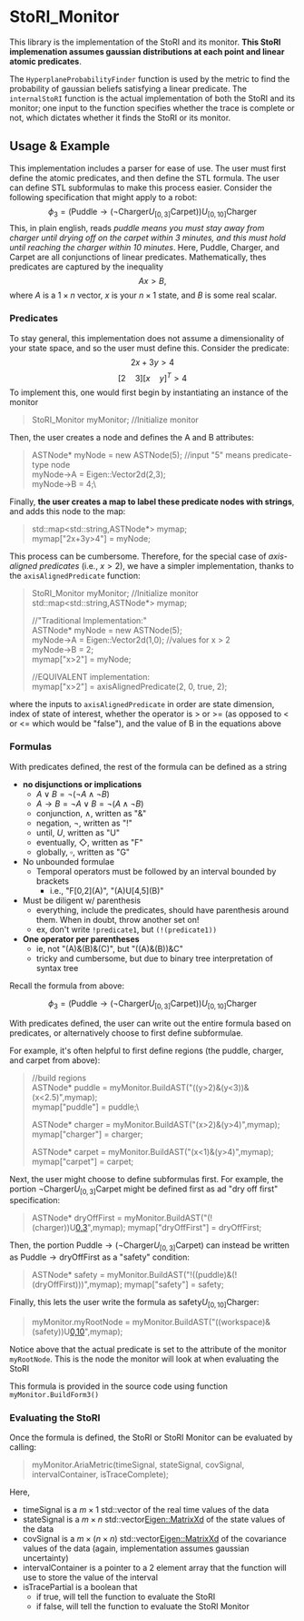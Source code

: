 # StoRI_Monitor

This library is the implementation of the StoRI and its monitor. **This StoRI implemenation assumes gaussian distributions at each point and linear atomic predicates**.

The `HyperplaneProbabilityFinder` function is used by the metric to find the probability of gaussian beliefs satisfying a linear predicate. The `internalStoRI` function is the actual implementation of both the StoRI and its monitor; one input to the function specifies whether the trace is complete or not, which dictates whether it finds the StoRI or its monitor. 

## Usage & Example
This implementation includes a parser for ease of use. The user must first define the atomic predicates, and then define the STL formula. The user can define STL subformulas to make this process easier. Consider the following specification that might apply to a robot:
$$\phi_3 = (\text{Puddle}\rightarrow(\lnot\text{Charger} U_{[0,3]}\text{Carpet}))U_{[0,10]}\text{Charger}$$
This, in plain english, reads *puddle means you must stay away from charger until drying off on the carpet within 3 minutes, and this must hold until reaching the charger within 10 minutes*. Here, Puddle, Charger, and Carpet are all conjunctions of linear predicates. Mathematically, thes predicates are captured by the inequality 
$$Ax > B,$$
where $A$ is a $1 \times n$ vector, $x$ is your $n \times 1$ state, and $B$ is some real scalar. 

### Predicates
To stay general, this implementation does not assume a dimensionality of your state space, and so the user must define this. Consider the predicate: 
$$2x + 3y > 4$$
$$[2 \quad 3][x \quad y]^T > 4$$
To implement this, one would first begin by instantiating an instance of the monitor
>  StoRI_Monitor myMonitor; //Initialize monitor 

Then, the user creates a node and defines the A and B attributes:
> ASTNode* myNode = new ASTNode(5); //input "5" means predicate-type node \
myNode->A = Eigen::Vector2d(2,3);\
myNode->B = 4;\

Finally, **the user creates a map to label these predicate nodes with strings**, and adds this node to the map:
> std::map\<std::string,ASTNode*\> mymap;\
mymap["2x+3y>4"] = myNode;

This process can be cumbersome. Therefore, for the special case of *axis-aligned predicates* (i.e., $x>2$), we have a simpler implementation, thanks to the `axisAlignedPredicate` function:
>  StoRI_Monitor myMonitor; //Initialize monitor \
> std::map\<std::string,ASTNode*\> mymap;
>
> //"Traditional Implementation:"\
ASTNode* myNode = new ASTNode(5); \
myNode->A = Eigen::Vector2d(1,0); //values for x > 2\
myNode->B = 2;\
mymap["x>2"] = myNode;
>
> //EQUIVALENT implementation:\
  mymap["x>2"] = axisAlignedPredicate(2, 0, true, 2); 

where the inputs to `axisAlignedPredicate` in order are state dimension, index of state of interest, whether the operator is > or >= (as opposed to < or <= which would be "false"), and the value of B in the equations above

### Formulas
With predicates defined, the rest of the formula can be defined as a string
- **no disjunctions or implications**
  - $A \lor B = \lnot(\lnot A \land \lnot B)$
  - $A \rightarrow B = \lnot A \lor B = \lnot(A \land \lnot B)$
  - conjunction, $\land$, written as "&"
  - negation, $\lnot$, written as "!"
  - until, $U$, written as "U"
  - eventually, $\Diamond$, written as "F"
  - globally, $\square$, written as "G"
- No unbounded formulae
  - Temporal operators must be followed by an interval bounded by brackets
    - i.e., "F[0,2](A\)", "(A)U[4,5](B\)"
- Must be diligent w/ parenthesis
  - everything, include the predicates, should have parenthesis around them. When in doubt, throw another set on!
  - ex, don't write `!predicate1`, but `(!(predicate1))`
- **One operator per parentheses**
  - ie, not "(A)&(B)&(C\)", but "((A)&(B))&C"
  - tricky and cumbersome, but due to binary tree interpretation of syntax tree

Recall the formula from above:

$$\phi_3 = (\text{Puddle}\rightarrow(\lnot\text{Charger} U_{[0,3]}\text{Carpet}))U_{[0,10]}\text{Charger}$$

With predicates defined, the user can write out the entire formula based on predicates, or alternatively choose to first define subformulae.

For example, it's often helpful to first define regions (the puddle, charger, and carpet from above):
> //build regions\
> ASTNode* puddle = myMonitor.BuildAST("((y>2)&(y<3))&(x<2.5)",mymap);\
> mymap["puddle"] = puddle;\
>
> ASTNode* charger = myMonitor.BuildAST("(x>2)&(y>4)",mymap);
> mymap["charger"] = charger;
>
> ASTNode* carpet = myMonitor.BuildAST("(x<1)&(y>4)",mymap);
> mymap["carpet"] = carpet;

Next, the user might choose to define subformulas first. For example, the portion $\lnot \text{Charger}U_{[0,3]}\text{Carpet}$ might be defined first as ad "dry off first" specification:
> ASTNode* dryOffFirst = myMonitor.BuildAST("(!(charger))U[0,3](carpet)",mymap);
> mymap["dryOffFirst"] = dryOffFirst;

Then, the portion $\text{Puddle}\rightarrow(\lnot \text{Charger}U_{[0,3]}\text{Carpet})$ can instead be written as $\text{Puddle}\rightarrow \text{dryOffFirst}$ as a "safety" condition:

> ASTNode* safety = myMonitor.BuildAST("!((puddle)&(!(dryOffFirst)))",mymap);
> mymap["safety"] = safety;

Finally, this lets the user write the formula as $\text{safety}U_{[0,10]}\text{Charger}$:
> myMonitor.myRootNode = myMonitor.BuildAST("((workspace)&(safety))U[0,10](charger)",mymap);

Notice above that the actual predicate is set to the attribute of the monitor `myRootNode`. This is the node the monitor will look at when evaluating the StoRI

This formula is provided in the source code using function `myMonitor.BuildForm3()`

### Evaluating the StoRI
Once the formula is defined, the StoRI or StoRI Monitor can be evaluated by calling:
> myMonitor.AriaMetric(timeSignal, stateSignal, covSignal, intervalContainer, isTraceComplete);

Here, 
- timeSignal is a $m\times 1$ std::vector<double> of the real time values of the data
- stateSignal is a $m\times n$ std::vector<Eigen::MatrixXd> of the state values of the data
- covSignal is a $m\times (n \times n)$ std::vector<Eigen::MatrixXd> of the covariance values of the data (again, implementation assumes gaussian uncertainty)
- intervalContainer is a pointer to a 2 element array that the function will use to store the value of the interval
- isTracePartial is a boolean that
  - if true, will tell the function to evaluate the StoRI
  - if false, will tell the function to evaluate the StoRI Monitor
